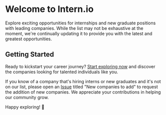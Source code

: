 # Welcome to Intern.io

Explore exciting opportunities for internships and new graduate positions with leading companies. While the list may not be exhaustive at the moment, we're continually updating it to provide you with the latest and greatest opportunities.

## Getting Started

Ready to kickstart your career journey? [Start exploring now](https://asd4a10.github.io/intern-io/) and discover the companies looking for talented individuals like you.

If you know of a company that's hiring interns or new graduates and it's not on our list, please open an [Issue](https://github.com/asd4a10/intern-io/issues/new) titled "New companies to add" to request the addition of new companies. We appreciate your contributions in helping our community grow.

Happy exploring! 🚀